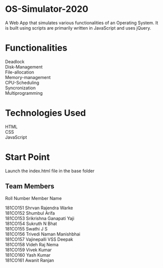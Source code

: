 # OS-Simulator-2020
A Web App that simulates various functionalities of an Operating System. It is built using scripts are primarily written in JavaScript and uses jQuery.

# Functionalities
 Deadlock <br/>
 Disk-Management <br/>
 File-allocation <br/>
 Memory-management </br>
 CPU-Scheduling <br/>
 Syncronization <br/>
 Multiprogramming<br/>

# Technologies Used
 HTML <br/>
 CSS<br/>
 JavaScript<br/>
 
# Start Point
Launch the index.html file in the base folder

## Team Members

Roll Number	Member Name
 		
181CO151		Shrvan Rajendra Warke 	
181CO152		Shumbul Arifa       	
181CO153		Srikrishna Ganapati Yaji 	
181CO154		Sukruth N Bhat 	
181CO155		Swathi J S 	
181CO156		Trivedi Naman Manishbhai    
181CO157		Vajinepalli VSS Deepak	
181CO158		Videh Raj Nema	
181CO159		Vivek Kumar 	        
181CO160		Yash Kumar 	            
181CO161		Awanit Ranjan 	     
